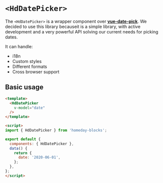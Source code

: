 # `<HdDatePicker>`

The `<HdDatePicker>` is a wrapper component over **[vue-date-pick][vue_date_pick]**. We decided to use this library becauseit is a simple library, with active development and a very powerful API solving our current needs for picking dates.

It can handle:

- i18n
- Custom styles
- Different formats
- Cross browser support

## Basic usage

```html
<template>
  <HdDatePicker
    v-model="date"
  />
</template>

<script>
import { HdDatePicker } from 'homeday-blocks';

export default {
  components: { HdDatePicker },
  data() {
    return {
      date: '2020-06-01',
    };
  },
};
</script>
```

<!-- Links references -->

[vue_date_pick]: https://github.com/dbrekalo/vue-date-pick
